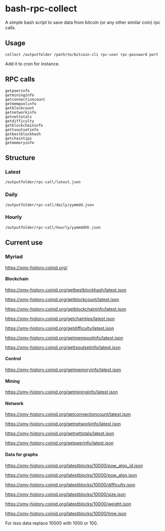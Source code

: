 # bash-rpc-collect

A simple bash script to save data from bitcoin (or any other similar coin) rpc calls.

## Usage

`collect /outputfolder /path/to/bitcoin-cli rpc-user rpc-password port`

Add it to cron for instance.

## RPC calls

```
getpeerinfo
getmininginfo
getconnectioncount
getmempoolinfo
getblockcount
getnetworkinfo
getnettotals
getdifficulty
getblockchaininfo
gettxoutsetinfo
getbestblockhash
getchaintips
getmemoryinfo
```

## Structure

### Latest
`/outputfolder/rpc-call/latest.json`

### Daily
`/outputfolder/rpc-call/daily/yymmdd.json`

### Hourly
`/outputfolder/rpc-call/hourly/yymmddhh.json`

## Current use

### Myriad
https://xmy-history.coinid.org/

#### Blockchain

https://xmy-history.coinid.org/getbestblockhash/latest.json

https://xmy-history.coinid.org/getblockcount/latest.json

https://xmy-history.coinid.org/getblockchaininfo/latest.json

https://xmy-history.coinid.org/getchaintips/latest.json

https://xmy-history.coinid.org/getdifficulty/latest.json

https://xmy-history.coinid.org/getmempoolinfo/latest.json

https://xmy-history.coinid.org/gettxoutsetinfo/latest.json

#### Control

https://xmy-history.coinid.org/getmemoryinfo/latest.json

#### Mining

https://xmy-history.coinid.org/getmininginfo/latest.json

#### Network

https://xmy-history.coinid.org/getconnectioncount/latest.json

https://xmy-history.coinid.org/getnetworkinfo/latest.json

https://xmy-history.coinid.org/getnettotals/latest.json

https://xmy-history.coinid.org/getpeerinfo/latest.json

#### Data for graphs

https://xmy-history.coinid.org/latestblocks/10000/pow_algo_id.json

https://xmy-history.coinid.org/latestblocks/10000/pow_algo.json

https://xmy-history.coinid.org/latestblocks/10000/difficulty.json

https://xmy-history.coinid.org/latestblocks/10000/size.json

https://xmy-history.coinid.org/latestblocks/10000/weight.json

https://xmy-history.coinid.org/latestblocks/10000/time.json

For less data replace 10000 with 1000 or 100.
